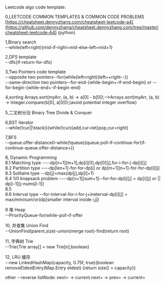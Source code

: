 Leetcode algo code template:

0,LEETCODE COMMON TEMPLATES & COMMON CODE PROBLEMS
[https://cheatsheet.dennyzhang.com/cheatsheet-leetcode-a4](https://github.com/dennyzhang/cheatsheet.dennyzhang.com/tree/master/cheatsheet-leetcode-A4) (python)

1,Binary search   
--while(left<right){mid-if-right=mid-else-left=mid+1}

2,DFS template                                                                                                            
--dfs{if-return-for-dfs}

3,Two Pointers code template                                           
--opposite two pointers--for{while(left<right){left++right--}}                                  
--same-direction two pointers--for-end-{while-begin+-if-end-begin} or --for-begin-{while-end+-if-begin-end}
        
4,sorting
Arrays.sort(myArr, (a, b) -> a[0] - b[0]);-->Arrays.sort(myArr, (a, b) -> Integer.compare(b[0], a[0]));(avoid potential integer overflow)

5,⼆叉树分治 Binary Tree Divide & Conquer

6,BST Iterator                                                 
--while(!cur||!stack)){while(!cur){add,cur=let}pop,cur=right}

7,BFS                                                       
--queue.offer-distance0-while(!queue){queue.poll-if-continue-for{if-continue-queue.offer-distance+}}
    
8, Dynamic Programming                                                                            
8.1 Matching type ----dp[n+1][m+1],dp[i][0],dp[0][j],for-i-for-j-dp[i][j]                                                                                
8.2 Partition type  ----dp[len+1]-for-for-dp[i] or dp[m+1][n+1]-for-for-dp[i][j]                                                                                
8.3 Solitaire type --dp[j]=max(dp[j],dp[i]+1)                                                               
8.4 1/0 knapsack problem ----dp[n+1][sum+1]--for-for-dp[i][j] = dp[i][j] or || dp[i-1][j-nums[i-1]]                                             
8.5                                                                                                                                                     
8.6 Interval type --for-interval-for-i-for-j+ineterval-dp[i][j] = max/min/sum/or(dp[smaller interval inside i,j])
                                                                                                            
9 堆 Heap                                                         
--PriorityQueue-for/while-poll-if-offer                                        
                                                                       
10, 并查集 Union Find                                                                                               
--UnionFind(parent,size)-union(merge root)-find(return root)                                                       
                                                                                                            
11, 字典树 Trie                                                      
--Trie{Trie array[] = new Trie[n];boolean}
                                      
12, LRU 缓存                                                             
--new LinkedHashMap(capacity, 0.75f, true){boolean removeEldestEntry(Map.Entry eldest) {return size() > capacity}}

other
--reverse listNode: next= -> current.next= -> prev= -> current=
